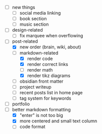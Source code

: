-[ ] new things
	-[ ] social media linking
	-[ ] book section
	-[ ] music section

-[ ] design-related
	-[ ] fix marquee when overflowing

-[ ] post-related
	-[X] new order (brain, wiki, about)
	-[ ] markdown-related
		-[X] render code
		-[X] render correct links
		-[ ] render math
		-[X] render tikz diagrams
	-[ ] obsidian front matter
	-[ ] project writeup
	-[ ] recent posts list in home page
	-[ ] tag system for keywords

-[ ] portfolio
-[ ] better markdown formatting
	-[X] "enter" is not too big
	-[X] more centered and small text column
	-[ ] code format